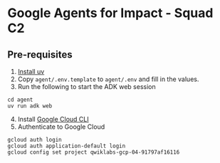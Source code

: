 # Google Agents for Impact - Squad C2

## Pre-requisites
1. [Install uv](https://docs.astral.sh/uv/getting-started/installation/)
2. Copy `agent/.env.template` to `agent/.env` and fill in the values.
3. Run the following to start the ADK web session
```
cd agent
uv run adk web
```
4. Install [Google Cloud CLI](https://cloud.google.com/sdk/docs/install-sdk)
5. Authenticate to Google Cloud
```
gcloud auth login
gcloud auth application-default login
gcloud config set project qwiklabs-gcp-04-91797af16116
```
